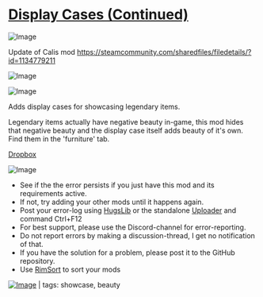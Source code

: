 # [Display Cases (Continued)](https://steamcommunity.com/sharedfiles/filedetails/?id=2086054868)

![Image](https://i.imgur.com/buuPQel.png)

Update of Calis mod
https://steamcommunity.com/sharedfiles/filedetails/?id=1134779211

![Image](https://i.imgur.com/pufA0kM.png)
	
![Image](https://i.imgur.com/Z4GOv8H.png)

Adds display cases for showcasing legendary items.

Legendary items actually have negative beauty in-game, this mod hides that negative beauty and the display case itself adds beauty of it's own. Find them in the 'furniture' tab.

[Dropbox](https://www.dropbox.com/s/wgfy19wlz7xr21l/DisplayCases_0.3.zip?dl=0)


![Image](https://i.imgur.com/PwoNOj4.png)



-  See if the the error persists if you just have this mod and its requirements active.
-  If not, try adding your other mods until it happens again.
-  Post your error-log using [HugsLib](https://steamcommunity.com/workshop/filedetails/?id=818773962) or the standalone [Uploader](https://steamcommunity.com/sharedfiles/filedetails/?id=2873415404) and command Ctrl+F12
-  For best support, please use the Discord-channel for error-reporting.
-  Do not report errors by making a discussion-thread, I get no notification of that.
-  If you have the solution for a problem, please post it to the GitHub repository.
-  Use [RimSort](https://github.com/RimSort/RimSort/releases/latest) to sort your mods

 

[![Image](https://img.shields.io/github/v/release/emipa606/DisplayCases?label=latest%20version&style=plastic&color=9f1111&labelColor=black)](https://steamcommunity.com/sharedfiles/filedetails/changelog/2086054868) | tags:  showcase,  beauty
